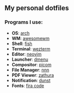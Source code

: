## My personal dotfiles

### Programs I use:
+ **OS**: [arch](https://archlinux.org)
+ **WM**: [awesomewm](https://github.com/awesomeWM/awesome)
+ **Shell**: [fish](https://github.com/fish-shell/fish-shell)
+ **Terminal**: [wezterm](https://github.com/wez/wezterm)
+ **Editor**: [neovim](https://github.com/neovim/neovim)
+ **Launcher**: [dmenu](https://tools.suckless.org/dmenu/)
+ **Compositor**: [picom](https://github.com/yshui/picom)
+ **File Manager**: [nnn](https://github.com/jarun/nnn)
+ **PDF Viewer**: [zathura](https://github.com/pwmt/zathura)
+ **Notification**: [dunst](https://github.com/dunst-project/dunst)
+ **Fonts**: [fira code](https://github.com/tonsky/FiraCode)
